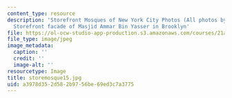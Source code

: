 ```yaml
---
content_type: resource
description: 'Storefront Mosques of New York City Photos (All photos by Susan Slyomovics):
  Storefront facade of Masjid Ammar Bin Yasser in Brooklyn'
file: https://ol-ocw-studio-app-production.s3.amazonaws.com/courses/21a-453-anthropology-of-the-middle-east-spring-2004/a3978d352d582b9756be69ed3c7a3775_storemosque15.jpg
file_type: image/jpeg
image_metadata:
  caption: ''
  credit: ''
  image-alt: ''
resourcetype: Image
title: storemosque15.jpg
uid: a3978d35-2d58-2b97-56be-69ed3c7a3775
---
```

